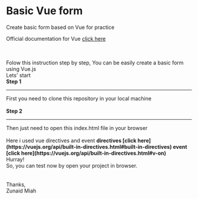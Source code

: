 # Basic Vue form
Create basic form based on Vue for practice

Official documentation for Vue [click here](https://vuejs.org/guide/introduction.html)

<br>
<br>
Folow this instruction step by step, You can be easily create a basic form using Vue.js<br>
Lets' start<br>
<b>Step 1</b><hr>
First you need to clone this repository in your local machine
<br>
<br>
<b>Step 2</b><hr>
Then just need to open this index.html file in your browser
<br>
 <br>
 Here  i used vue directives and event
<b>directives [click here](https://vuejs.org/api/built-in-directives.html#built-in-directives) </b>
<b>event [click here](https://vuejs.org/api/built-in-directives.html#v-on) </b>
 <br>
 Hurray!<br>
 So, you can test now by open your project in browser. <br>
 <br><br>
 Thanks,<br>Zunaid Miah<br>
